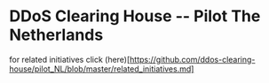 # DDoS Clearing House -- Pilot The Netherlands

for related initiatives click (here)[https://github.com/ddos-clearing-house/pilot_NL/blob/master/related_initiatives.md]

